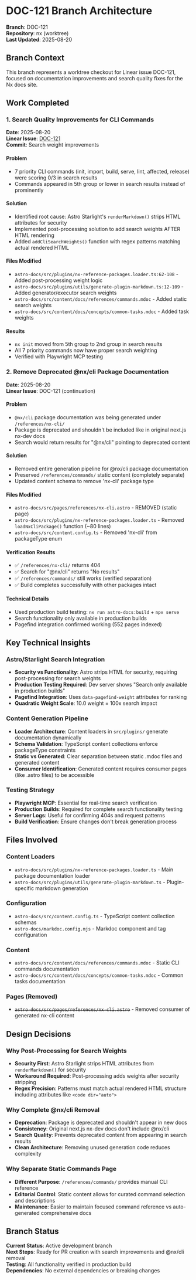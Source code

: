 # DOC-121 Branch Architecture

**Branch**: DOC-121  
**Repository**: nx (worktree)  
**Last Updated**: 2025-08-20  

## Branch Context

This branch represents a worktree checkout for Linear issue DOC-121, focused on documentation improvements and search quality fixes for the Nx docs site.

## Work Completed

### 1. Search Quality Improvements for CLI Commands
**Date**: 2025-08-20  
**Linear Issue**: [DOC-121](https://linear.app/nxdev/issue/DOC-121)  
**Commit**: Search weight improvements

#### Problem
- 7 priority CLI commands (init, import, build, serve, lint, affected, release) were scoring 0/3 in search results
- Commands appeared in 5th group or lower in search results instead of prominently

#### Solution
- Identified root cause: Astro Starlight's `renderMarkdown()` strips HTML attributes for security
- Implemented post-processing solution to add search weights AFTER HTML rendering
- Added `addCliSearchWeights()` function with regex patterns matching actual rendered HTML

#### Files Modified
- `astro-docs/src/plugins/nx-reference-packages.loader.ts:62-108` - Added post-processing weight logic
- `astro-docs/src/plugins/utils/generate-plugin-markdown.ts:12-109` - Added generator/executor search weights
- `astro-docs/src/content/docs/references/commands.mdoc` - Added static search weights
- `astro-docs/src/content/docs/concepts/common-tasks.mdoc` - Added task weights

#### Results
- `nx init` moved from 5th group to 2nd group in search results
- All 7 priority commands now have proper search weighting
- Verified with Playwright MCP testing

### 2. Remove Deprecated @nx/cli Package Documentation
**Date**: 2025-08-20  
**Linear Issue**: DOC-121 (continuation)  

#### Problem
- `@nx/cli` package documentation was being generated under `/references/nx-cli/`
- Package is deprecated and shouldn't be included like in original next.js nx-dev docs
- Search would return results for "@nx/cli" pointing to deprecated content

#### Solution
- Removed entire generation pipeline for @nx/cli package documentation
- Preserved `/references/commands/` static content (completely separate)
- Updated content schema to remove 'nx-cli' package type

#### Files Modified
- `astro-docs/src/pages/references/nx-cli.astro` - REMOVED (static page)
- `astro-docs/src/plugins/nx-reference-packages.loader.ts` - Removed `loadNxCliPackage()` function (~80 lines)
- `astro-docs/src/content.config.ts` - Removed 'nx-cli' from packageType enum

#### Verification Results
- ✅ `/references/nx-cli/` returns 404
- ✅ Search for "@nx/cli" returns "No results"  
- ✅ `/references/commands/` still works (verified separation)
- ✅ Build completes successfully with other packages intact

#### Technical Details
- Used production build testing: `nx run astro-docs:build` + `npx serve`
- Search functionality only available in production builds
- Pagefind integration confirmed working (552 pages indexed)

## Key Technical Insights

### Astro/Starlight Search Integration
- **Security vs Functionality**: Astro strips HTML for security, requiring post-processing for search weights
- **Production Testing Required**: Dev server shows "Search only available in production builds"
- **Pagefind Integration**: Uses `data-pagefind-weight` attributes for ranking
- **Quadratic Weight Scale**: 10.0 weight = 100x search impact

### Content Generation Pipeline
- **Loader Architecture**: Content loaders in `src/plugins/` generate documentation dynamically
- **Schema Validation**: TypeScript content collections enforce packageType constraints
- **Static vs Generated**: Clear separation between static .mdoc files and generated content
- **Consumer Identification**: Generated content requires consumer pages (like .astro files) to be accessible

### Testing Strategy
- **Playwright MCP**: Essential for real-time search verification
- **Production Builds**: Required for complete search functionality testing
- **Server Logs**: Useful for confirming 404s and request patterns
- **Build Verification**: Ensure changes don't break generation process

## Files Involved

### Content Loaders
- `astro-docs/src/plugins/nx-reference-packages.loader.ts` - Main package documentation loader
- `astro-docs/src/plugins/utils/generate-plugin-markdown.ts` - Plugin-specific markdown generation

### Configuration
- `astro-docs/src/content.config.ts` - TypeScript content collection schemas
- `astro-docs/markdoc.config.mjs` - Markdoc component and tag configuration

### Content
- `astro-docs/src/content/docs/references/commands.mdoc` - Static CLI commands documentation
- `astro-docs/src/content/docs/concepts/common-tasks.mdoc` - Common tasks documentation

### Pages (Removed)
- ~~`astro-docs/src/pages/references/nx-cli.astro`~~ - Removed consumer of generated nx-cli content

## Design Decisions

### Why Post-Processing for Search Weights
- **Security First**: Astro Starlight strips HTML attributes from `renderMarkdown()` for security
- **Workaround Required**: Post-processing adds weights after security stripping
- **Regex Precision**: Patterns must match actual rendered HTML structure including attributes like `<code dir="auto">`

### Why Complete @nx/cli Removal
- **Deprecation**: Package is deprecated and shouldn't appear in new docs
- **Consistency**: Original next.js nx-dev docs don't include @nx/cli
- **Search Quality**: Prevents deprecated content from appearing in search results
- **Clean Architecture**: Removing unused generation code reduces complexity

### Why Separate Static Commands Page
- **Different Purpose**: `/references/commands/` provides manual CLI reference
- **Editorial Control**: Static content allows for curated command selection and descriptions
- **Maintenance**: Easier to maintain focused command reference vs auto-generated comprehensive docs

## Branch Status

**Current Status**: Active development branch  
**Next Steps**: Ready for PR creation with search improvements and @nx/cli removal  
**Testing**: All functionality verified in production build  
**Dependencies**: No external dependencies or breaking changes  
